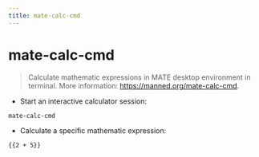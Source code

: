 ```yaml
---
title: mate-calc-cmd
---
```

# mate-calc-cmd

> Calculate mathematic expressions in MATE desktop environment in terminal.
> More information: <https://manned.org/mate-calc-cmd>.

- Start an interactive calculator session:

`mate-calc-cmd`

- Calculate a specific mathematic expression:

`{{2 + 5}}`
